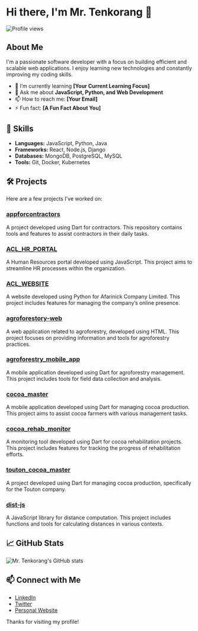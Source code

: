 # Hi there, I'm Mr. Tenkorang 👋

![Profile views](https://komarev.com/ghpvc/?username=mrtenkorang&color=green)

## About Me

I'm a passionate software developer with a focus on building efficient and scalable web applications. I enjoy learning new technologies and constantly improving my coding skills.

- 🌱 I’m currently learning **[Your Current Learning Focus]**
- 💬 Ask me about **JavaScript, Python, and Web Development**
- 📫 How to reach me: **[Your Email]**
- ⚡ Fun fact: **[A Fun Fact About You]**

## 🚀 Skills

- **Languages:** JavaScript, Python, Java
- **Frameworks:** React, Node.js, Django
- **Databases:** MongoDB, PostgreSQL, MySQL
- **Tools:** Git, Docker, Kubernetes

## 🛠️ Projects

Here are a few projects I've worked on:

### [appforcontractors](https://github.com/383kay123/appforcontractors)
A project developed using Dart for contractors. This repository contains tools and features to assist contractors in their daily tasks.

### [ACL_HR_PORTAL](https://github.com/AfarinickCompanyLimited/ACL_HR_PORTAL)
A Human Resources portal developed using JavaScript. This project aims to streamline HR processes within the organization.

### [ACL_WEBSITE](https://github.com/AfarinickCompanyLimited/ACL_WEBSITE)
A website developed using Python for Afarinick Company Limited. This project includes features for managing the company’s online presence.

### [agroforestory-web](https://github.com/AfarinickCompanyLimited/agroforestory-web)
A web application related to agroforestry, developed using HTML. This project focuses on providing information and tools for agroforestry practices.

### [agroforestry_mobile_app](https://github.com/AfarinickCompanyLimited/agroforestry_mobile_app)
A mobile application developed using Dart for agroforestry management. This project includes tools for field data collection and analysis.

### [cocoa_master](https://github.com/AfarinickCompanyLimited/cocoa_master)
A mobile application developed using Dart for managing cocoa production. This project aims to assist cocoa farmers with various management tasks.

### [cocoa_rehab_monitor](https://github.com/AfarinickCompanyLimited/cocoa_rehab_monitor)
A monitoring tool developed using Dart for cocoa rehabilitation projects. This project includes features for tracking the progress of rehabilitation efforts.

### [touton_cocoa_master](https://github.com/AfarinickCompanyLimited/touton_cocoa_master)
A project developed using Dart for managing cocoa production, specifically for the Touton company.

### [dist-js](https://github.com/afrolibs/dist-js)
A JavaScript library for distance computation. This project includes functions and tools for calculating distances in various contexts.

## 📈 GitHub Stats

![Mr. Tenkorang's GitHub stats](https://github-readme-stats.vercel.app/api?username=mrtenkorang&show_icons=true&theme=radical)

## 📫 Connect with Me

- [LinkedIn](https://www.linkedin.com/in/mrtenkorang/)
- [Twitter](https://twitter.com/mrtenkorang)
- [Personal Website](https://www.mrtenkorang.com)

Thanks for visiting my profile!
